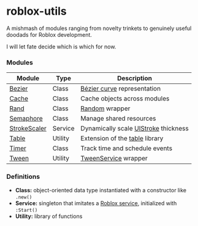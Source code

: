 # roblox-utils

A mishmash of modules ranging from novelty trinkets to genuinely useful doodads for Roblox development.

I will let fate decide which is which for now.

### Modules

| Module         | Type    | Description                                |
|----------------|---------|--------------------------------------------|
| [Bezier]       | Class   | [Bézier curve] representation              |
| [Cache]        | Class   | Cache objects across modules               |
| [Rand]         | Class   | [Random] wrapper                           |
| [Semaphore]    | Class   | Manage shared resources                    |
| [StrokeScaler] | Service | Dynamically scale [UIStroke] thickness     |
| [Table]        | Utility | Extension of the [table][tableLib] library |
| [Timer]        | Class   | Track time and schedule events             |
| [Tween]        | Utility | [TweenService] wrapper                     |

### Definitions

- **Class:** object-oriented data type instantiated with a constructor like `.new()`
- **Service:** singleton that imitates a [Roblox service], initialized with `:Start()`
- **Utility:** library of functions 


[Bezier]: src/Bezier.luau
[Cache]: src/Cache.luau
[Rand]: src/Rand.luau
[Semaphore]: src/Semaphore.luau
[StrokeScaler]: src/ui/StrokeScaler.luau
[Table]: src/Table.luau
[Timer]: src/Timer.luau
[Tween]: src/Tween.luau

[Bézier curve]: https://en.wikipedia.org/wiki/B%C3%A9zier_curve
[Random]: https://create.roblox.com/docs/reference/engine/datatypes/Random
[UIStroke]: https://create.roblox.com/docs/reference/engine/classes/UIStroke
[tableLib]: https://create.roblox.com/docs/reference/engine/libraries/table
[TweenService]: https://create.roblox.com/docs/reference/engine/classes/TweenService
[Roblox service]: https://create.roblox.com/docs/scripting/services